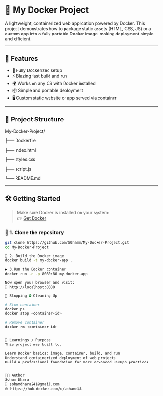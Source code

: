 # 🐳 My Docker Project

A lightweight, containerized web application powered by Docker. This project demonstrates how to package static assets (HTML, CSS, JS) or a custom app into a fully portable Docker image, making deployment simple and efficient.

---

## 🚀 Features

- 🧱 Fully Dockerized setup
- ⚡ Blazing fast build and run
- 🌍 Works on any OS with Docker installed
- 📦 Simple and portable deployment
- 🖥️ Custom static website or app served via container

---

## 📂 Project Structure
My-Docker-Project/

├── Dockerfile

├── index.html

├── styles.css

├── script.js

└── README.md




---

## 🛠️ Getting Started

> Make sure Docker is installed on your system:  
> 👉 [Get Docker](https://docs.docker.com/get-docker/)

### 🔧 1. Clone the repository

```bash
git clone https://github.com/S0hamm/My-Docker-Project.git
cd My-Docker-Project

🧱 2. Build the Docker image
docker build -t my-docker-app .

▶️ 3.Run the Docker container
docker run -d -p 8080:80 my-docker-app

Now open your browser and visit:
📎 http://localhost:8080

🧹 Stopping & Cleaning Up

# Stop container
docker ps
docker stop <container-id>

# Remove container
docker rm <container-id>


🧠 Learnings / Purpose
This project was built to:

Learn Docker basics: image, container, build, and run
Understand containerized deployment of web projects
Build a professional foundation for more advanced DevOps practices


👨‍💻 Author
Soham Dhara
📧 sohamdhara241@gmail.com
🌐 https://hub.docker.com/u/sohamd48

